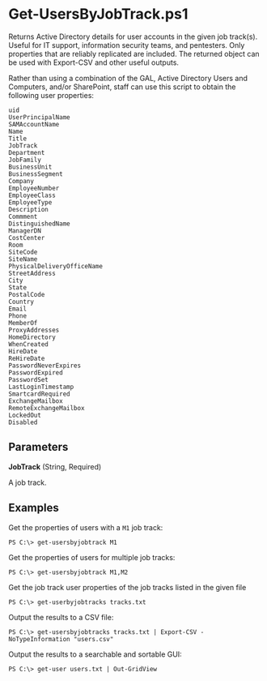 Get-UsersByJobTrack.ps1
=======================

Returns Active Directory details for user accounts in the given job track(s). Useful for IT support, information security teams, and pentesters. Only properties that are reliably replicated are included. The returned object can be used with Export-CSV and other useful outputs.

Rather than using a combination of the GAL, Active Directory Users and
Computers, and/or SharePoint, staff can use this script to obtain the following user properties:

    uid
    UserPrincipalName
    SAMAccountName
    Name
    Title
    JobTrack
    Department
    JobFamily
    BusinessUnit
    BusinessSegment
    Company
    EmployeeNumber
    EmployeeClass
    EmployeeType
    Description
    Commment
    DistinguishedName
    ManagerDN
    CostCenter
    Room
    SiteCode
    SiteName
    PhysicalDeliveryOfficeName
    StreetAddress
    City
    State
    PostalCode
    Country
    Email
    Phone
    MemberOf
    ProxyAddresses
    HomeDirectory
    WhenCreated
    HireDate
    ReHireDate
    PasswordNeverExpires
    PasswordExpired
    PasswordSet
    LastLoginTimestamp
    SmartcardRequired
    ExchangeMailbox
    RemoteExchangeMailbox
    LockedOut
    Disabled

Parameters
----------

 **JobTrack** (String, Required)

A job track.


Examples
--------

Get the properties of users with a `M1` job track:

    PS C:\> get-usersbyjobtrack M1

Get the properties of users for multiple job tracks:

    PS C:\> get-usersbyjobtrack M1,M2

Get the job track user properties of the job tracks listed in the given file

    PS C:\> get-userbyjobtracks tracks.txt

Output the results to a CSV file:

    PS C:\> get-usersbyjobtracks tracks.txt | Export-CSV -NoTypeInformation "users.csv"

Output the results to a searchable and sortable GUI:

    PS C:\> get-user users.txt | Out-GridView
